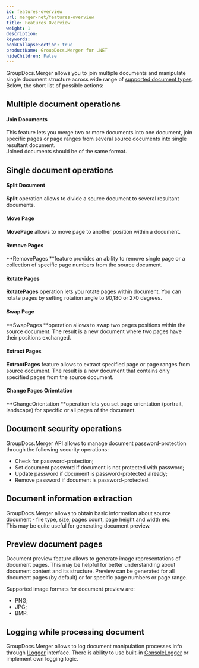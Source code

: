 ```yaml
---
id: features-overview
url: merger-net/features-overview
title: Features Overview
weight: 1
description: 
keywords: 
bookCollapseSection: true
productName: GroupDocs.Merger for .NET
hideChildren: False
---
```

GroupDocs.Merger allows you to join multiple documents and manipulate single document structure across wide range of [supported document types](https://docs.groupdocs.com/display/mergernet/Supported+Document+Types). Below, the short list of possible actions: 

## Multiple document operations

#### Join Documents

This feature lets you merge two or more documents into one document, join specific pages or page ranges from several source documents into single resultant document.  
Joined documents should be of the same format. 

## Single document operations

#### Split Document

**Split** operation allows to divide a source document to several resultant documents.

#### Move Page

**MovePage** allows to move page to another position within a document. 

#### Remove Pages

**RemovePages **feature provides an ability to remove single page or a collection of specific page numbers from the source document. 

#### Rotate Pages

**RotatePages** operation lets you rotate pages within document. You can rotate pages by setting rotation angle to 90,180 or 270 degrees. 

#### Swap Page

**SwapPages **operation allows to swap two pages positions within the source document. The result is a new document where two pages have their positions exchanged.

#### Extract Pages

**ExtractPages** feature allows to extract specified page or page ranges from source document. The result is a new document that contains only specified pages from the source document.

#### Change Pages Orientation

**ChangeOrientation **operation lets you set page orientation (portrait, landscape) for specific or all pages of the document.

## Document security operations

GroupDocs.Merger API allows to manage document password-protection through the following security operations:

*   Check for password-protection;
*   Set document password if document is not protected with password;
*   Update password if document is password-protected already;
*   Remove password if document is password-protected. 

## Document information extraction

GroupDocs.Merger allows to obtain basic information about source document - file type, size, pages count, page height and width etc.  
This may be quite useful for generating document preview.

## Preview document pages

Document preview feature allows to generate image representations of document pages. This may be helpful for better understanding about document content and its structure. Preview can be generated for all document pages (by default) or for specific page numbers or page range.

Supported image formats for document preview are:

*   PNG;
*   JPG;
*   BMP.

## Logging while processing document 

GroupDocs.Merger allows to log document manipulation processes info through [ILogger](https://apireference.groupdocs.com/net/merger/groupdocs.merger.logging/ilogger) interface. There is ability to use built-in [ConsoleLogger](https://apireference.groupdocs.com/net/merger/groupdocs.merger.logging/consolelogger) or implement own logging logic.
